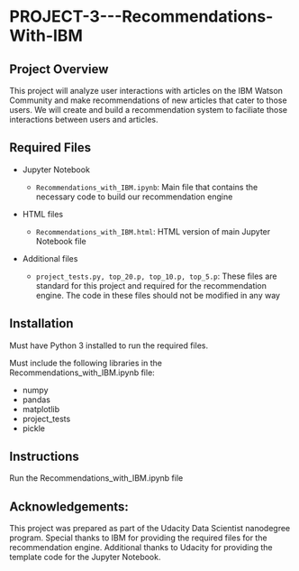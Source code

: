 # PROJECT-3---Recommendations-With-IBM

## Project Overview

This project will analyze user interactions with articles on the IBM Watson Community and make recommendations of new articles that cater to those users.  We will create and build a recommendation system to faciliate those interactions between users and articles.

## Required Files

- Jupyter Notebook
  - `Recommendations_with_IBM.ipynb`:  Main file that contains the necessary code to build our recommendation engine 

- HTML files
  - `Recommendations_with_IBM.html`:  HTML version of main Jupyter Notebook file

- Additional files
  - `project_tests.py, top_20.p, top_10.p, top_5.p`:  These files are standard for this project and required for the recommendation engine.  The code in these files should not be modified in any way

## Installation

Must have Python 3 installed to run the required files.

Must include the following libraries in the Recommendations_with_IBM.ipynb file:
- numpy
- pandas
- matplotlib
- project_tests
- pickle

## Instructions

Run the Recommendations_with_IBM.ipynb file 

## Acknowledgements:

This project was prepared as part of the Udacity Data Scientist nanodegree program.  Special thanks to IBM for providing the required files for the recommendation engine.  Additional thanks to Udacity for providing the template code for the Jupyter Notebook.
